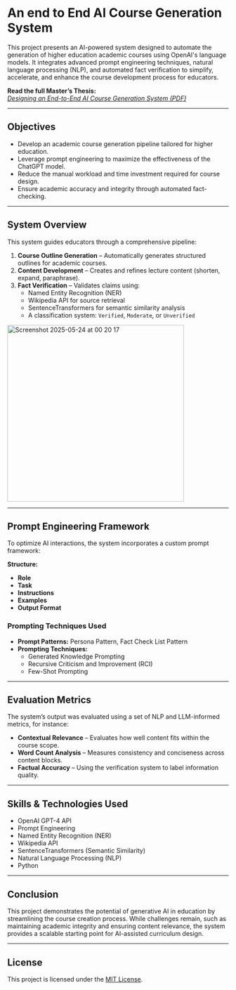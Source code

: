#  An end to End AI Course Generation System

This project presents an AI-powered system designed to automate the generation of higher education academic courses using OpenAI's language models. It integrates advanced prompt engineering techniques, natural language processing (NLP), and automated fact verification to simplify, accelerate, and enhance the course development process for educators.

**Read the full Master’s Thesis:**  
[*Designing an End-to-End AI Course Generation System (PDF)*](https://drive.google.com/file/d/1ux6LOoFCKjYs1oqOs-W4lIZ5BBG2fd_-/view?usp=sharing)

---

##  Objectives

- Develop an academic course generation pipeline tailored for higher education.
- Leverage prompt engineering to maximize the effectiveness of the ChatGPT model.
- Reduce the manual workload and time investment required for course design.
- Ensure academic accuracy and integrity through automated fact-checking.

---

##  System Overview

This system guides educators through a comprehensive pipeline:

1. **Course Outline Generation** – Automatically generates structured outlines for academic courses.
2. **Content Development** – Creates and refines lecture content (shorten, expand, paraphrase).
3. **Fact Verification** – Validates claims using:
   - Named Entity Recognition (NER)
   - Wikipedia API for source retrieval
   - SentenceTransformers for semantic similarity analysis
   - A classification system: `Verified`, `Moderate`, or `Unverified`
     
<img width="402" alt="Screenshot 2025-05-24 at 00 20 17" src="https://github.com/user-attachments/assets/dfc59a43-cb45-4869-a41e-3798cbdbd867" />

---

##  Prompt Engineering Framework

To optimize AI interactions, the system incorporates a custom prompt framework:

**Structure:**
- **Role**
- **Task**
- **Instructions**
- **Examples**
- **Output Format**

### Prompting Techniques Used

- **Prompt Patterns:** Persona Pattern, Fact Check List Pattern
- **Prompting Techniques:** 
  - Generated Knowledge Prompting
  - Recursive Criticism and Improvement (RCI)
  - Few-Shot Prompting

---

##  Evaluation Metrics

The system’s output was evaluated using a set of NLP and LLM-informed metrics, for instance:

- **Contextual Relevance** – Evaluates how well content fits within the course scope.
- **Word Count Analysis** – Measures consistency and conciseness across content blocks.
- **Factual Accuracy** – Using the verification system to label information quality.

---

##  Skills & Technologies Used

- OpenAI GPT-4 API
- Prompt Engineering
- Named Entity Recognition (NER)
- Wikipedia API
- SentenceTransformers (Semantic Similarity)
- Natural Language Processing (NLP)
- Python

---

##  Conclusion

This project demonstrates the potential of generative AI in education by streamlining the course creation process. While challenges remain, such as maintaining academic integrity and ensuring content relevance, the system provides a scalable starting point for AI-assisted curriculum design.

---
##  License

This project is licensed under the [MIT License](LICENSE).
